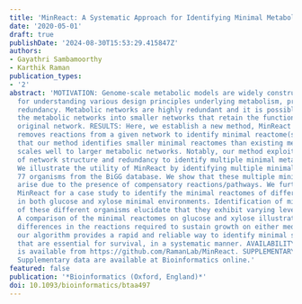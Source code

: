 ```yaml
---
title: 'MinReact: A Systematic Approach for Identifying Minimal Metabolic Networks'
date: '2020-05-01'
draft: true
publishDate: '2024-08-30T15:53:29.415847Z'
authors:
- Gayathri Sambamoorthy
- Karthik Raman
publication_types:
- '2'
abstract: 'MOTIVATION: Genome-scale metabolic models are widely constructed and studied
  for understanding various design principles underlying metabolism, predominantly
  redundancy. Metabolic networks are highly redundant and it is possible to minimise
  the metabolic networks into smaller networks that retain the functionality of the
  original network. RESULTS: Here, we establish a new method, MinReact that systematically
  removes reactions from a given network to identify minimal reactome(s). We show
  that our method identifies smaller minimal reactomes than existing methods and also
  scales well to larger metabolic networks. Notably, our method exploits known aspects
  of network structure and redundancy to identify multiple minimal metabolic networks.
  We illustrate the utility of MinReact by identifying multiple minimal networks for
  77 organisms from the BiGG database. We show that these multiple minimal reactomes
  arise due to the presence of compensatory reactions/pathways. We further employed
  MinReact for a case study to identify the minimal reactomes of different organisms
  in both glucose and xylose minimal environments. Identification of minimal reactomes
  of these different organisms elucidate that they exhibit varying levels of redundancy.
  A comparison of the minimal reactomes on glucose and xylose illustrate that the
  differences in the reactions required to sustain growth on either medium. Overall,
  our algorithm provides a rapid and reliable way to identify minimal subsets of reactions
  that are essential for survival, in a systematic manner. AVAILABILITY: Algorithm
  is available from https://github.com/RamanLab/MinReact. SUPPLEMENTARY INFORMATION:
  Supplementary data are available at Bioinformatics online.'
featured: false
publication: '*Bioinformatics (Oxford, England)*'
doi: 10.1093/bioinformatics/btaa497
---
```



